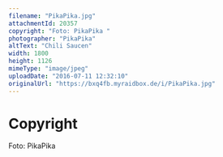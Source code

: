 ```yaml
---
filename: "PikaPika.jpg"
attachmentId: 20357
copyright: "Foto: PikaPika "
photographer: "PikaPika"
altText: "Chili Saucen"
width: 1800
height: 1126
mimeType: "image/jpeg"
uploadDate: "2016-07-11 12:32:10"
originalUrl: "https://bxq4fb.myraidbox.de/i/PikaPika.jpg"
---
```


# Copyright

Foto: PikaPika 
